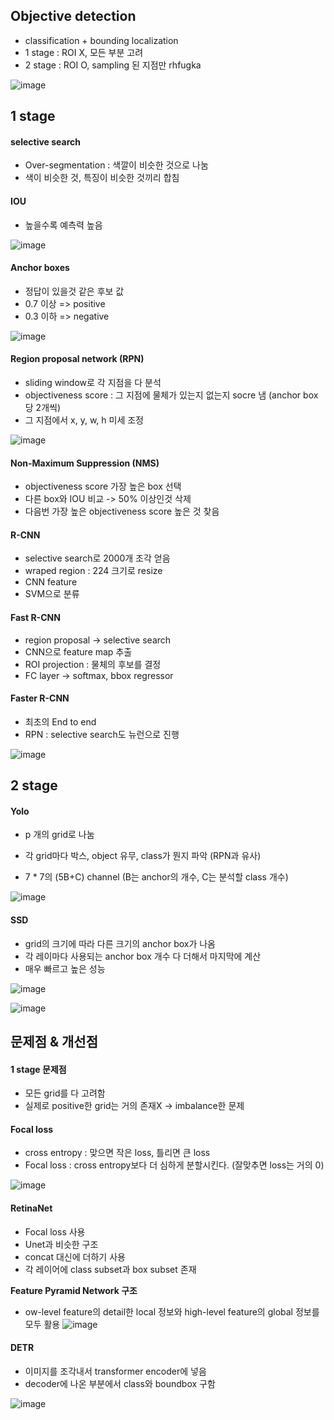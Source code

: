 ## Objective detection
* classification + bounding localization
* 1 stage : ROI X, 모든 부분 고려
* 2 stage : ROI O, sampling 된 지점만 rhfugka

![image](https://user-images.githubusercontent.com/63588046/157170808-31313122-1e10-49c5-a524-ab557c76b016.png)

## 1 stage

#### selective search
* Over-segmentation : 색깔이 비슷한 것으로 나눔
* 색이 비슷한 것, 특징이 비슷한 것끼리 합침

#### IOU
* 높을수록 예측력 높음

![image](https://user-images.githubusercontent.com/63588046/157169601-f448947e-e35e-4504-ad49-43c771da8bfd.png)

#### Anchor boxes
* 정답이 있을것 같은 후보 값
* 0.7 이상 => positive
* 0.3 이하 => negative

![image](https://user-images.githubusercontent.com/63588046/157169711-b396e968-ec32-4704-ac87-3c1012824e8c.png)

#### Region proposal network (RPN)
* sliding window로 각 지점을 다 분석
* objectiveness score : 그 지점에 물체가 있는지 없는지 socre 냄 (anchor box 당 2개씩)
* 그 지점에서 x, y, w, h 미세 조정

![image](https://user-images.githubusercontent.com/63588046/157170141-ed6d156d-6c33-4b17-8f8e-d021367d120a.png)

#### Non-Maximum Suppression (NMS)
* objectiveness score 가장 높은 box 선택
* 다른 box와 IOU 비교 -> 50% 이상인것 삭제
* 다음번 가장 높은 objectiveness score 높은 것 찾음


#### R-CNN
* selective search로 2000개 조각 얻음
* wraped region : 224 크기로 resize
* CNN feature
* SVM으로 분류

#### Fast R-CNN
* region proposal -> selective search
* CNN으로 feature map 추출
* ROI projection : 물체의 후보를 결정
* FC layer -> softmax, bbox regressor

#### Faster R-CNN
* 최초의 End to end 
* RPN : selective search도 뉴런으로 진행


![image](https://user-images.githubusercontent.com/63588046/157170423-10583e32-4509-4e35-aa33-dd76162de13c.png)



## 2 stage

#### Yolo
* p 개의 grid로 나눔
* 각 grid마다 박스, object 유무, class가 뭔지 파악 (RPN과 유사)

* 7 * 7의 (5B+C) channel (B는 anchor의 개수, C는 분석할 class 개수)

![image](https://user-images.githubusercontent.com/63588046/157171145-39f40aeb-e031-4639-8a97-cdb7a4c751ce.png)


#### SSD
* grid의 크기에 따라 다른 크기의 anchor box가 나옴 
* 각 레이마다 사용되는 anchor box 개수 다 더해서 마지막에 계산
* 매우 빠르고 높은 성능

![image](https://user-images.githubusercontent.com/63588046/157173592-1d7f186f-f2c8-4d78-ab7e-500824652474.png)

![image](https://user-images.githubusercontent.com/63588046/157173736-b525b880-b06c-47f2-9cb6-a7b226c14126.png)



## 문제점 & 개선점
#### 1 stage 문제점
* 모든 grid를 다 고려함
* 실제로 positive한 grid는 거의 존재X -> imbalance한 문제

#### Focal loss
* cross entropy : 맞으면 작은 loss, 틀리면 큰 loss 
* Focal loss : cross entropy보다 더 심하게 분할시킨다. (잘맞추면 loss는 거의 0)

![image](https://user-images.githubusercontent.com/63588046/157174425-e886efa6-9c58-460f-9792-06195fbac6d4.png)


#### RetinaNet
* Focal loss 사용
* Unet과 비슷한 구조
* concat 대신에 더하기 사용
* 각 레이어에 class subset과 box subset 존재

**Feature Pyramid Network 구조**
  - ow-level feature의 detail한 local 정보와 high-level feature의 global 정보를 모두 활용
![image](https://user-images.githubusercontent.com/63588046/157175024-595e5514-ced7-434d-a4ca-413cbba5ade2.png)


#### DETR
* 이미지를 조각내서 transformer encoder에 넣음
* decoder에 나온 부분에서 class와 boundbox 구함

![image](https://user-images.githubusercontent.com/63588046/157216698-3260d632-6a8d-41b2-9076-f8faf2a289ec.png)



